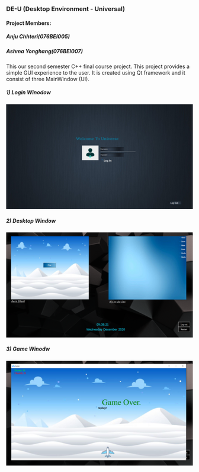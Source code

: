 ### DE-U (Desktop Environment - Universal)
#### Project Members: 
##### Anju Chhteri(076BEI005)

##### Ashma Yonghang(076BEI007)

This our second semester C++ final course project. This project provides a simple GUI experience to the user. It is created using Qt framework and it consist of three MainWindow (UI).
##### 1) Login Winodow
 ![](DE-U/Images/Login_window.png)

##### 2) Desktop Window
![](DE-U/Images/Desktop_window.png)

##### 3) Game Winodw
![](DE-U/Images/Game_window.png)
